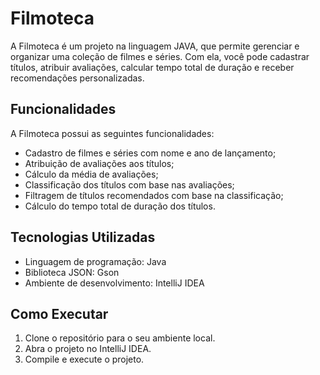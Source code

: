 # Filmoteca
A Filmoteca é um projeto na linguagem JAVA, que permite gerenciar e organizar uma coleção de filmes e séries. Com ela, você pode cadastrar títulos, atribuir avaliações, calcular tempo total de duração e receber recomendações personalizadas.

## Funcionalidades
A Filmoteca possui as seguintes funcionalidades:
- Cadastro de filmes e séries com nome e ano de lançamento;
- Atribuição de avaliações aos títulos;
- Cálculo da média de avaliações;
- Classificação dos títulos com base nas avaliações;
- Filtragem de títulos recomendados com base na classificação;
- Cálculo do tempo total de duração dos títulos.

## Tecnologias Utilizadas

- Linguagem de programação: Java
- Biblioteca JSON: Gson
- Ambiente de desenvolvimento: IntelliJ IDEA

## Como Executar

1. Clone o repositório para o seu ambiente local.
2. Abra o projeto no IntelliJ IDEA.
3. Compile e execute o projeto.
